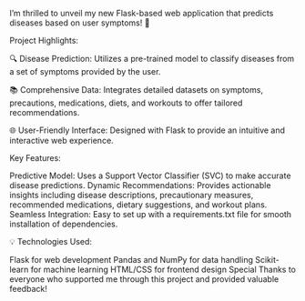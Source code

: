 I’m thrilled to unveil my new Flask-based web application that predicts diseases based on user symptoms! 🎉

Project Highlights:

🔍 Disease Prediction: Utilizes a pre-trained model to classify diseases from a set of symptoms provided by the user.

📚 Comprehensive Data: Integrates detailed datasets on symptoms, precautions, medications, diets, and workouts to offer tailored recommendations.

🌐 User-Friendly Interface: Designed with Flask to provide an intuitive and interactive web experience.

Key Features:

Predictive Model: Uses a Support Vector Classifier (SVC) to make accurate disease predictions.
Dynamic Recommendations: Provides actionable insights including disease descriptions, precautionary measures, recommended medications, dietary suggestions, and workout plans.
Seamless Integration: Easy to set up with a requirements.txt file for smooth installation of dependencies.

💡 Technologies Used:

Flask for web development
Pandas and NumPy for data handling
Scikit-learn for machine learning
HTML/CSS for frontend design
Special Thanks to everyone who supported me through this project and provided valuable feedback!
